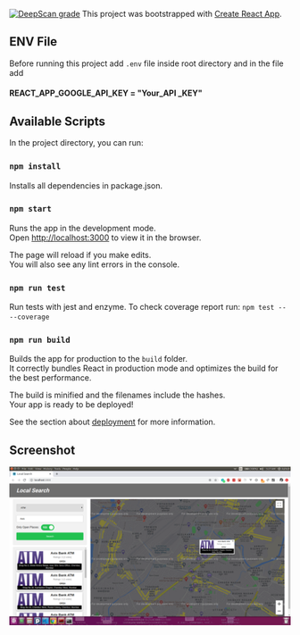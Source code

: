 [![DeepScan grade](https://deepscan.io/api/teams/10012/projects/12689/branches/199328/badge/grade.svg)](https://deepscan.io/dashboard#view=project&tid=10012&pid=12689&bid=199328)
This project was bootstrapped with [Create React App](https://github.com/facebook/create-react-app).

## ENV File

Before running this project add `.env` file inside root directory and in the file add
#### REACT_APP_GOOGLE_API_KEY = "Your_API _KEY"

## Available Scripts

In the project directory, you can run:

### `npm install`

Installs all dependencies in package.json.

### `npm start`

Runs the app in the development mode.<br />
Open [http://localhost:3000](http://localhost:3000) to view it in the browser.

The page will reload if you make edits.<br />
You will also see any lint errors in the console.

### `npm run test`

Run tests with jest and enzyme. To check coverage report run: `npm test -- --coverage`

### `npm run build`

Builds the app for production to the `build` folder.<br />
It correctly bundles React in production mode and optimizes the build for the best performance.

The build is minified and the filenames include the hashes.<br />
Your app is ready to be deployed!

See the section about [deployment](https://facebook.github.io/create-react-app/docs/deployment) for more information.


## Screenshot

![Home][Home]

[Home]: https://raw.githubusercontent.com/ashish-r/local-search/master/screenshots/screenshothome.png
